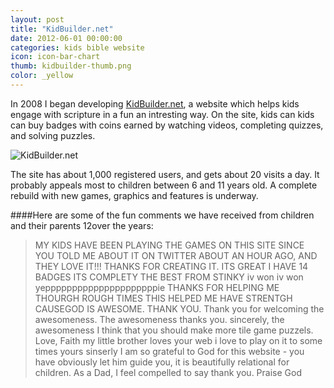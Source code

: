 ```yaml
---
layout: post
title: "KidBuilder.net"
date: 2012-06-01 00:00:00
categories: kids bible website
icon: icon-bar-chart
thumb: kidbuilder-thumb.png
color: _yellow 
---
```

In 2008 I began developing [KidBuilder.net](http://kidbuilder.net), a website which helps kids engage with scripture in a fun an intresting way. On the site, kids can kids can buy badges with coins earned by watching videos, completing quizzes, and solving puzzles. 

![KidBuilder.net]('/img/kidbuilder.png')

The site has about 1,000 registered users, and gets about 20 visits a day. It probably appeals most to children between 6 and 11 years old. A complete rebuild with new games, graphics and features is underway.

####Here are some of the fun comments we have received from children and their parents  12over the years:
> MY KIDS HAVE BEEN PLAYING THE GAMES ON THIS SITE SINCE YOU TOLD ME ABOUT IT ON TWITTER ABOUT AN HOUR AGO, AND THEY LOVE IT!!! THANKS FOR CREATING IT.
> ITS GREAT I HAVE 14 BADGES ITS COMPLETY THE BEST FROM STINKY
> iv won iv won yepppppppppppppppppppppie
> THANKS FOR HELPING ME THOURGH ROUGH TIMES THIS HELPED ME HAVE STRENTGH CAUSEGOD IS AWESOME. THANK YOU.
> Thank you for welcoming the awesomeness. The awesomeness thanks you. sincerely, the awesomeness
> I think that you should make more tile game puzzels. Love, Faith
> my little brother loves your web i love to play on it to some times yours sinserly
> I am so grateful to God for this website - you have obviously let him guide you, it is beautifully relational for children. As a Dad, I feel compelled to say thank you. Praise God
